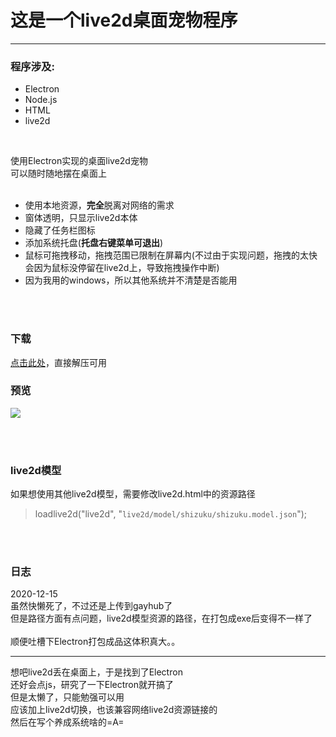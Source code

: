 # 这是一个live2d桌面宠物程序
------
### 程序涉及:
* Electron
* Node.js
* HTML
* live2d
<br/>

使用Electron实现的桌面live2d宠物<br/>
可以随时随地摆在桌面上<br/><br/>
* 使用本地资源，**完全**脱离对网络的需求
* 窗体透明，只显示live2d本体
* 隐藏了任务栏图标
* 添加系统托盘(**托盘右键菜单可退出**)
* 鼠标可拖拽移动，拖拽范围已限制在屏幕内(不过由于实现问题，拖拽的太快会因为鼠标没停留在live2d上，导致拖拽操作中断)
* 因为我用的windows，所以其他系统并不清楚是否能用

<br/><br/>
### 下载
[点击此处](https://github.com/MikuNyanya/live2dPet_windows/releases/tag/v0.0.1)，直接解压可用
<br/>

### 预览
![ ](https://github.com/MikuNyanya/live2dPet_windows/blob/master/live2d/image/preview.jpg)

<br/><br/>
### live2d模型
如果想使用其他live2d模型，需要修改live2d.html中的资源路径<br/>
>loadlive2d("live2d", "`live2d/model/shizuku/shizuku.model.json`");

<br/><br/>
### 日志
2020-12-15<br/>
虽然快懒死了，不过还是上传到gayhub了<br/>
但是路径方面有点问题，live2d模型资源的路径，在打包成exe后变得不一样了<br/><br/>
顺便吐槽下Electron打包成品这体积真大。。

------
想吧live2d丢在桌面上，于是找到了Electron<br/>
还好会点js，研究了一下Electron就开搞了<br/>
但是太懒了，只能勉强可以用<br/>
应该加上live2d切换，也该兼容网络live2d资源链接的<br/>
然后在写个养成系统啥的=A=
